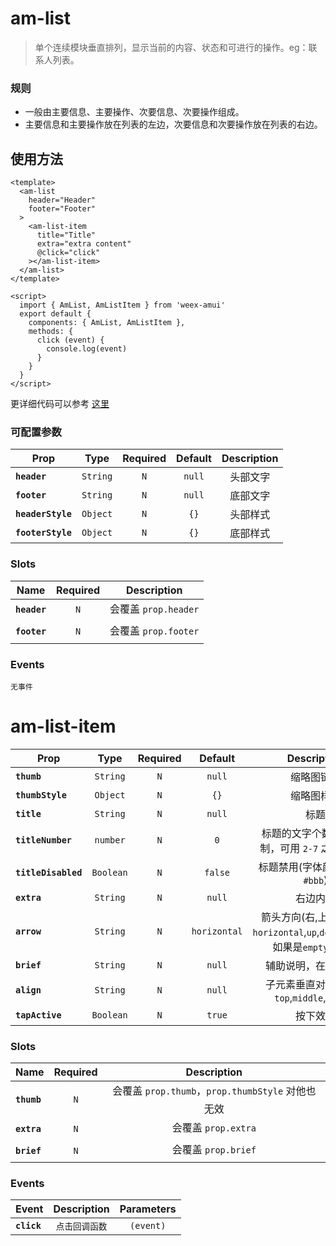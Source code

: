 # am-list

> 单个连续模块垂直排列，显示当前的内容、状态和可进行的操作。eg：联系人列表。


### 规则
- 一般由主要信息、主要操作、次要信息、次要操作组成。
- 主要信息和主要操作放在列表的左边，次要信息和次要操作放在列表的右边。


## 使用方法 

```vue
<template>
  <am-list
    header="Header"
    footer="Footer"
  >
    <am-list-item
      title="Title"
      extra="extra content"
      @click="click"
    ></am-list-item>
  </am-list>
</template>

<script>
  import { AmList, AmListItem } from 'weex-amui'
  export default {
    components: { AmList, AmListItem },
    methods: {
      click (event) {
        console.log(event)
      }
    }
  }
</script>

```
更详细代码可以参考 [这里](https://github.com/HMingHe/weex-amui/blob/master/example/list/index.vue)

### 可配置参数
| Prop	 | Type | Required | Default | Description |
| ---- |:----:|:---:|:-------:|:----------:|
| **`header`** | `String` | `N` | `null` | 头部文字 |
| **`footer`** | `String` | `N` | `null`  | 底部文字 |
| **`headerStyle`** | `Object` | `N` | `{}` | 头部样式 |
| **`footerStyle`** | `Object` | `N` | `{}` | 底部样式 |

### Slots
| Name | Required | Description |
| ---- |:---:|:----------:|
| **`header`** | `N` | 会覆盖 `prop.header` |
| **`footer`** | `N` | 会覆盖 `prop.footer` |

### Events
```
无事件
```

# am-list-item
| Prop	 | Type | Required | Default | Description |
| ---- |:----:|:---:|:-------:|:----------:|
| **`thumb`** | `String` | `N` | `null` | 缩略图链接 |
| **`thumbStyle`** | `Object` | `N` | `{}` | 缩略图样式 |
| **`title`** | `String` | `N` | `null` | 标题 |
| **`titleNumber`** | `number` | `N` | `0`  | 标题的文字个数，`0` 不限制，可用 `2-7` 之间的数字	 |
| **`titleDisabled`** | `Boolean` | `N` | `false` | 标题禁用(字体颜色设置为`#bbb`) |
| **`extra`** | `String` | `N` | `null` | 右边内容 |
| **`arrow`** | `String` | `N` | `horizontal` | 箭头方向(右,上,下), 可选`horizontal`,`up`,`down`,`empty`，如果是`empty`不显示 |
| **`brief`** | `String` | `N` | `null` | 辅助说明，在标题下方 |
| **`align`** | `String` | `N` | `null` | 子元素垂直对齐，可选`top`,`middle`,`bottom`	 |
| **`tapActive`** | `Boolean` | `N` | `true` | 按下效果 |

### Slots
| Name | Required | Description |
| ---- |:---:|:----------:|
| **`thumb`** | `N` | 会覆盖 `prop.thumb`，`prop.thumbStyle` 对他也无效 |
| **`extra`** | `N` | 会覆盖 `prop.extra` |
| **`brief`** | `N` | 会覆盖 `prop.brief` |

### Events
| Event	 | Description | Parameters |
| ---- |:----------:|:----:|
| **`click`** | `点击回调函数` | `(event)` |